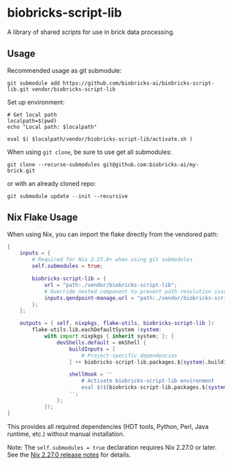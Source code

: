 # biobricks-script-lib

A library of shared scripts for use in brick data processing.

## Usage

Recommended usage as git submodule:

```shell
git submodule add https://github.com/biobricks-ai/biobricks-script-lib.git vendor/biobricks-script-lib
```

Set up environment:

```shell
# Get local path
localpath=$(pwd)
echo "Local path: $localpath"

eval $( $localpath/vendor/biobricks-script-lib/activate.sh )
```

When using `git clone`, be sure to use get all submodules:

```shell
git clone --recurse-submodules git@github.com:biobricks-ai/my-brick.git
```

or with an already cloned repo:

```shell
git submodule update --init --recursive
```

## Nix Flake Usage

When using Nix, you can import the flake directly from the vendored path:

```nix
{
	inputs = {
		# Required for Nix 2.27.0+ when using git submodules
		self.submodules = true;

		biobricks-script-lib = {
			url = "path:./vendor/biobricks-script-lib";
			# Override nested component to prevent path resolution issues
			inputs.qendpoint-manage.url = "path:./vendor/biobricks-script-lib/component/qendpoint-manage";
		};
	};

	outputs = { self, nixpkgs, flake-utils, biobricks-script-lib }:
		flake-utils.lib.eachDefaultSystem (system:
			with import nixpkgs { inherit system; }; {
				devShells.default = mkShell {
					buildInputs = [
						# Project-specific dependencies
					] ++ biobricks-script-lib.packages.${system}.buildInputs;

					shellHook = ''
						# Activate biobricks-script-lib environment
						eval $(${biobricks-script-lib.packages.${system}.activateScript})
					'';
				};
			});
}
```

This provides all required dependencies (HDT tools, Python, Perl, Java runtime, etc.) without manual installation.

Note: The `self.submodules = true` declaration requires Nix 2.27.0 or later.
See the [Nix 2.27.0 release notes](https://discourse.nixos.org/t/nix-2-27-0-released/62003) for details.
